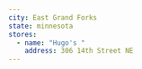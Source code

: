 ```yaml
---
city: East Grand Forks
state: minnesota
stores:
  - name: "Hugo's "
    address: 306 14th Street NE
---
```

